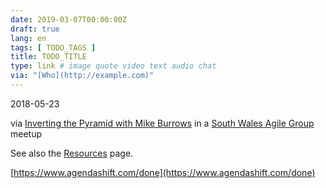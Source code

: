 ```yaml
---
date: 2019-03-07T00:00:00Z
draft: true
lang: en
tags: [ TODO_TAGS ]
title: TODO_TITLE
type: link # image quote video text audio chat
via: "[Who](http://example.com)"
---
```



2018-05-23

via [Inverting the Pyramid with Mike Burrows](https://www.meetup.com/South-Wales-Agile-Group/events/246095817/) in a [South Wales Agile Group](https://www.meetup.com/South-Wales-Agile-Group/) meetup

See also the [Resources](https://www.agendashift.com/resources) page.

[https://www.agendashift.com/done](https://www.agendashift.com/done)

